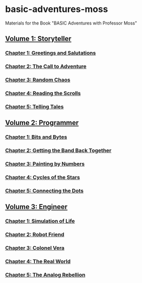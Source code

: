 # basic-adventures-moss
Materials for the Book "BASIC Adventures with Professor Moss"

## [Volume 1: Storyteller](1-STORYTELLER/index.md)
### [Chapter 1: Greetings and Salutations](1-STORYTELLER/1-GREETINGS-AND-SALUTATIONS/index.md)
### [Chapter 2: The Call to Adventure](1-STORYTELLER/2-THE-CALL-TO-ADVENTURE/index.md)
### [Chapter 3: Random Chaos](1-STORYTELLER/3-RANDOM-CHAOS/index.md)
### [Chapter 4: Reading the Scrolls](1-STORYTELLER/4-READING-THE-SCROLLS/index.md)
### [Chapter 5: Telling Tales](1-STORYTELLER/5-TELLING-TALES/index.md)

## [Volume 2: Programmer](2-PROGRAMMER/index.md)
### [Chapter 1: Bits and Bytes](2-PROGRAMMER/1-BITS-AND-BYTES/index.md)
### [Chapter 2: Getting the Band Back Together](2-PROGRAMMER/2-GETTING-THE-BAND-BACK-TOGETHER/index.md)
### [Chapter 3: Painting by Numbers](2-PROGRAMMER/3-PAINTING-BY-NUMBERS/index.md)
### [Chapter 4: Cycles of the Stars](2-PROGRAMMER/4-CYCLES-OF-THE-STARS/index.md)
### [Chapter 5: Connecting the Dots](2-PROGRAMMER/5-CONNECTING-THE-DOTS/index.md)

## [Volume 3: Engineer](3-ENGINEER/index.md)
### [Chapter 1: Simulation of Life](3-ENGINEER/1-SIMULATION-OF-LIFE/index.md)
### [Chapter 2: Robot Friend](3-ENGINEER/2-ROBOT-FRIEND/index.md)
### [Chapter 3: Colonel Vera](3-ENGINEER/3-COLONEL-VERA/index.md)
### [Chapter 4: The Real World](3-ENGINEER/4-THE-REAL-WORLD/index.md)
### [Chapter 5: The Analog Rebellion](3-ENGINEER/5-THE-ANALOG-REBELLION/index.md)
